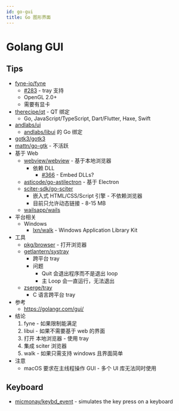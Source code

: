 ```yaml
---
id: go-gui
title: Go 图形界面
---
```


# Golang GUI

## Tips
* [fyne-io/fyne](https://github.com/fyne-io/fyne)
  * [#283](https://github.com/fyne-io/fyne/issues/283) - tray 支持
  * OpenGL 2.0+
  * 需要有显卡
* [therecipe/qt](https://github.com/therecipe/qt) - QT 绑定
  * Go, JavaScript/TypeScript, Dart/Flutter, Haxe, Swift
* [andlabs/ui](https://github.com/andlabs/ui)
  * [andlabs/libui](https://github.com/andlabs/libui) 的 Go 绑定
* [gotk3/gotk3](https://github.com/gotk3/gotk3)
* [mattn/go-gtk](https://github.com/mattn/go-gtk) - 不活跃
* 基于 Web
  * [webview/webview](https://github.com/webview/webview) - 基于本地浏览器
    * 依赖 DLL
      * [#366](https://github.com/webview/webview/issues/366) - Embed DLLs?
  * [asticode/go-astilectron](https://github.com/asticode/go-astilectron) - 基于 Electron
  * [sciter-sdk/go-sciter](https://github.com/sciter-sdk/go-sciter)
    * 嵌入式 HTML/CSS/Script 引擎 - 不依赖浏览器
    * 目前只允许动态链接 - 8-15 MB
  * [wailsapp/wails](https://github.com/wailsapp/wails)
* 平台相关
  * Windows
    * [lxn/walk](https://github.com/lxn/walk) - Windows Application Library Kit
* 工具
  * [pkg/browser](https://github.com/pkg/browser) - 打开浏览器
  * [getlantern/systray](https://github.com/getlantern/systray)
    * 跨平台 tray
    * 问题
      * Quit 会退出程序而不是退出 loop
      * 主 Loop 会一直运行，无法退出
  * [zserge/tray](https://github.com/zserge/tray)
    * C 语言跨平台 tray
* 参考
  * https://golangr.com/gui/
* 结论
  1. fyne - 如果限制能满足
  1. libui - 如果不需要基于 web 的界面
  2. 打开 本地浏览器 - 使用 tray
  3. 集成 sciter 浏览器
  4. walk - 如果只需支持 windows 且界面简单
* 注意
  * macOS 要求在主线程操作 GUI - 多个 UI 库无法同时使用

## Keyboard
* [micmonay/keybd_event](https://github.com/micmonay/keybd_event) - simulates the key press on a keyboard
